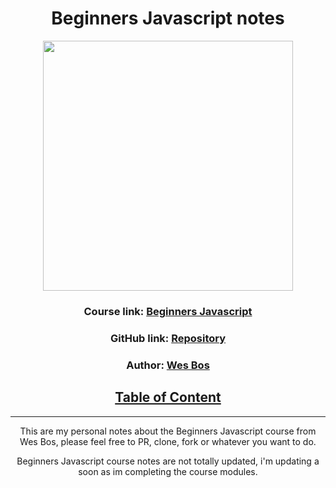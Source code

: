 <h1 align = "center">Beginners Javascript notes</h1> 

<p align="center">
  <img src="https://res.cloudinary.com/wesbos/image/upload/v1574876851/BJS/BJS-Social-Share.png" width = 400px>
</p>
<div align="center">

### Course link: [Beginners Javascript](beginnersjavascript.com)
### GitHub link: [Repository](https://github.com/wesbos/beginner-javascript)
### Author: [Wes Bos](wesbos.com)
## [Table of Content](tableOfContent.md)
</div>

---

<p align = center>
  This are my personal notes about the Beginners Javascript   course from Wes Bos, please feel free to PR, clone, fork or  whatever you want to do.
</p>
<p align = center>
Beginners Javascript course notes are not totally updated, i'm updating a soon as im completing the course modules.
</p>